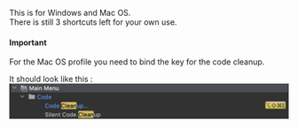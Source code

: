 This is for Windows and Mac OS. <br>
There is still 3 shortcuts left for your own use. <br>

#### Important
For the Mac OS profile you need to bind the key for the code cleanup.

It should look like this : <br>
![Keybind](./img/Keybind.png)
